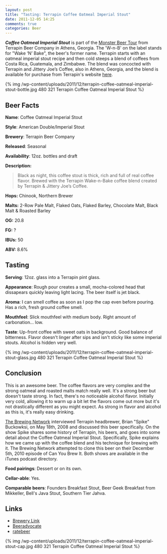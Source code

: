 ```yaml
---
layout: post
title: "Tasting: Terrapin Coffee Oatmeal Imperial Stout"
date: 2011-12-05 14:25
comments: true
categories: Beer
---
```

*__Coffee Oatmeal Imperial Stout__* is part of the [Monster Beer Tour](http://terrapinbeer.com/brew/monster-beer/) from Terrapin Beer Company in Athens, Georgia. The 'W-n-B' on the label stands for "Wake ‘N’ Bake", the beer's former name. Terrapin starts with an oatmeal imperial stout recipe and then cold steeps a blend of coffees from Costa Rica, Guatemala, and Zimbabwe. The blend was concocted with Terrapin and Jittery Joe’s Coffee, also in Athens, Georgia, and the blend is available for purchase from Terrapin's website [here](http://terrapinbeer.com/store/).

{% img /wp-content/uploads/2011/12/terrapin-coffee-oatmeal-imperial-stout-bottle.jpg 480 321 Terrapin Coffee Oatmeal Imperial Stout %}

## Beer Facts

**Name**: Coffee Oatmeal Imperial Stout

**Style**: American Double/Imperial Stout

**Brewery**: Terrapin Beer Company

**Released**: Seasonal

**Availability**: 12oz. bottles and draft

**Description:**

>Black as night, this coffee stout is thick, rich and full of real coffee flavor. Brewed with the Terrapin Wake-n-Bake coffee blend created by Terrapin & Jittery Joe’s Coffee.

**Hops:** Chinook, Northern Brewer

**Malts:** 2-Row Pale Malt, Flaked Oats, Flaked Barley, Chocolate Malt, Black Malt & Roasted Barley

**OG:** 20.8

**FG:** ?

**IBUs:** 50

**ABV:** 8.6%

## Tasting

**Serving**: 12oz. glass into a Terrapin pint glass.

**Appearance**: Rough pour creates a small, mocha-colored head that dissapears quickly leaving light lacing. The beer itself is jet black.

**Aroma**: I can smell coffee as soon as I pop the cap even before pouring. Has a rich, fresh ground coffee smell.

**Mouthfeel**: Slick mouthfeel with medium body. Right amount of carbonation... low.

**Taste**: Up-front coffee with sweet oats in background. Good balance of bitterness. Flavor doesn't linger after sips and isn't sticky like some imperial stouts. Alcohol is hidden very well.

{% img /wp-content/uploads/2011/12/terrapin-coffee-oatmeal-imperial-stout-glass.jpg 480 321 Terrapin Coffee Oatmeal Imperial Stout %}

## Conclusion
This is an awesome beer. The coffee flavors are very complex and the strong oatmeal and roasted malts match really well. It's a strong beer but doesn't taste strong. In fact, there's no noticeable alcohol flavor. Initially very cold, allowing it to warm up a bit let the flavors come out more but it's not drastically different as you might expect. As strong in flavor and alcohol as this is, it's really easy drinking.

[The Brewing Network](http://www.thebrewingnetwork.com/) interviewed Terrapin headbrewer, Brian "Spike" Buckowksi, on May 18th, 2008 and discussed this beer specifically. On the show Spike shares some history of Terrapin, his beers, and goes into some detail about the Coffee Oatmeal Imperial Stout. Specifically, Spike explains how we came up with the coffee blend and his technique for brewing with it. The Brewing Network attempted to clone this beer on their December 5th, 2010 episode of Can You Brew It. Both shows are available in the iTunes podcast directory.

**Food pairings**: Dessert or on its own.

**Cellar-able**: Yes.

**Comparable beers**: Founders Breakfast Stout, Beer Geek Breakfast from Mikkeller, Bell's Java Stout, Southern Tier Jahva.

## Links

* [Brewery Link](http://terrapinbeer.com/brew/monster-beer/wake-n-bake-coffee-oatmeal-imperial-stout/)
* [Beeradvocate](http://beeradvocate.com/beer/profile/2372/21950)
* [ratebeer](http://www.ratebeer.com/beer/terrapin-wake-n-bake-coffee-oatmeal-imperial-stout/42303/)

{% img /wp-content/uploads/2011/12/terrapin-coffee-oatmeal-imperial-stout-cap.jpg 480 321 Terrapin Coffee Oatmeal Imperial Stout %}
